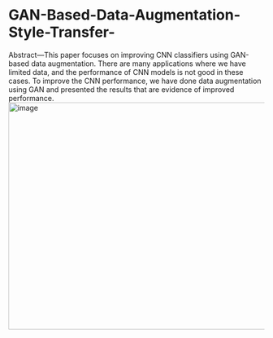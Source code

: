 # GAN-Based-Data-Augmentation-Style-Transfer-
Abstract—This paper focuses on improving CNN classifiers using GAN-based data augmentation. There are many applications where we have limited data, and the performance of CNN models is not good in these cases. To improve the CNN performance, we have done data augmentation using GAN and presented the results that are evidence of improved performance.
<img width="925" height="446" alt="image" src="https://github.com/user-attachments/assets/afc028c6-9fda-46d8-b5ff-09b020ffeb0f" />
